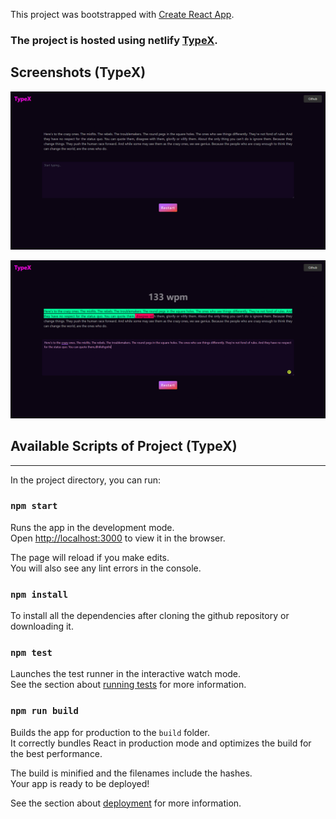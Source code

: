 This project was bootstrapped with [Create React App](https://github.com/facebook/create-react-app).


### The project is hosted using netlify [TypeX](https://typex.netlify.app/).

## Screenshots (TypeX)

![Screenshot](https://github.com/unlikelycreator/React-typing-test-game/blob/main/build/TypeX.png)

![Screenshot](https://github.com/unlikelycreator/React-typing-test-game/blob/main/build/TypeX1.png)


## Available Scripts of Project (TypeX)
----

In the project directory, you can run:

### `npm start`

Runs the app in the development mode.<br>
Open [http://localhost:3000](http://localhost:3000) to view it in the browser.

The page will reload if you make edits.<br>
You will also see any lint errors in the console.

### `npm install`

To install all the dependencies after cloning the github repository or downloading it.


### `npm test`

Launches the test runner in the interactive watch mode.<br>
See the section about [running tests](https://facebook.github.io/create-react-app/docs/running-tests) for more information.

### `npm run build`

Builds the app for production to the `build` folder.<br>
It correctly bundles React in production mode and optimizes the build for the best performance.

The build is minified and the filenames include the hashes.<br>
Your app is ready to be deployed!

See the section about [deployment](https://facebook.github.io/create-react-app/docs/deployment) for more information.

